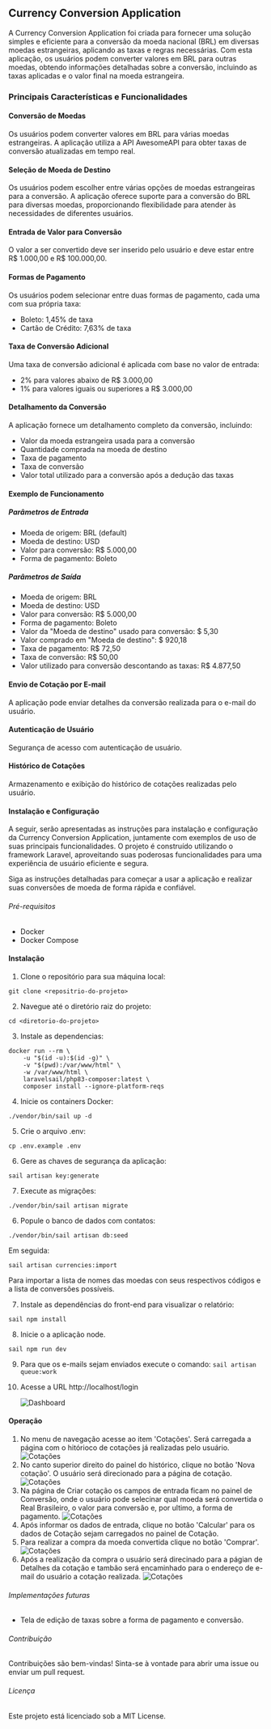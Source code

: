 ## Currency Conversion Application

A Currency Conversion Application foi criada para fornecer uma solução simples e eficiente para a conversão da moeda nacional (BRL) em diversas moedas estrangeiras, aplicando as taxas e regras necessárias. Com esta aplicação, os usuários podem converter valores em BRL para outras moedas, obtendo informações detalhadas sobre a conversão, incluindo as taxas aplicadas e o valor final na moeda estrangeira.

### Principais Características e Funcionalidades

#### Conversão de Moedas

Os usuários podem converter valores em BRL para várias moedas estrangeiras. A aplicação utiliza a API AwesomeAPI para obter taxas de conversão atualizadas em tempo real.

#### Seleção de Moeda de Destino

Os usuários podem escolher entre várias opções de moedas estrangeiras para a conversão. A aplicação oferece suporte para a conversão do BRL para diversas moedas, proporcionando flexibilidade para atender às necessidades de diferentes usuários.

#### Entrada de Valor para Conversão

O valor a ser convertido deve ser inserido pelo usuário e deve estar entre R$ 1.000,00 e R$ 100.000,00.

#### Formas de Pagamento

Os usuários podem selecionar entre duas formas de pagamento, cada uma com sua própria taxa:

-   Boleto: 1,45% de taxa
-   Cartão de Crédito: 7,63% de taxa

#### Taxa de Conversão Adicional

Uma taxa de conversão adicional é aplicada com base no valor de entrada:

-   2% para valores abaixo de R$ 3.000,00
-   1% para valores iguais ou superiores a R$ 3.000,00

#### Detalhamento da Conversão

A aplicação fornece um detalhamento completo da conversão, incluindo:

-   Valor da moeda estrangeira usada para a conversão
-   Quantidade comprada na moeda de destino
-   Taxa de pagamento
-   Taxa de conversão
-   Valor total utilizado para a conversão após a dedução das taxas

#### Exemplo de Funcionamento

##### Parâmetros de Entrada

-   Moeda de origem: BRL (default)
-   Moeda de destino: USD
-   Valor para conversão: R$ 5.000,00
-   Forma de pagamento: Boleto

##### Parâmetros de Saída

-   Moeda de origem: BRL
-   Moeda de destino: USD
-   Valor para conversão: R$ 5.000,00
-   Forma de pagamento: Boleto
-   Valor da "Moeda de destino" usado para conversão: $ 5,30
-   Valor comprado em "Moeda de destino": $ 920,18
-   Taxa de pagamento: R$ 72,50
-   Taxa de conversão: R$ 50,00
-   Valor utilizado para conversão descontando as taxas: R$ 4.877,50

#### Envio de Cotação por E-mail

A aplicação pode enviar detalhes da conversão realizada para o e-mail do usuário.

#### Autenticação de Usuário

Segurança de acesso com autenticação de usuário.

#### Histórico de Cotações

Armazenamento e exibição do histórico de cotações realizadas pelo usuário.

#### Instalação e Configuração

A seguir, serão apresentadas as instruções para instalação e configuração da Currency Conversion Application, juntamente com exemplos de uso de suas principais funcionalidades. O projeto é construído utilizando o framework Laravel, aproveitando suas poderosas funcionalidades para uma experiência de usuário eficiente e segura.

Siga as instruções detalhadas para começar a usar a aplicação e realizar suas conversões de moeda de forma rápida e confiável.

###### Pré-requisitos

-   Docker
-   Docker Compose

#### Instalação

1. Clone o repositório para sua máquina local:

```
git clone <repositrio-do-projeto>
```

2. Navegue até o diretório raiz do projeto:

```
cd <diretorio-do-projeto>
```

3. Instale as dependencias:

```
docker run --rm \
    -u "$(id -u):$(id -g)" \
    -v "$(pwd):/var/www/html" \
    -w /var/www/html \
    laravelsail/php83-composer:latest \
    composer install --ignore-platform-reqs
```

4. Inicie os containers Docker:

`./vendor/bin/sail up -d`

5. Crie o arquivo .env:

`cp .env.example .env`

6. Gere as chaves de segurança da aplicação:

`sail artisan key:generate`

7. Execute as migrações:

`./vendor/bin/sail artisan migrate`

6. Popule o banco de dados com contatos:

`./vendor/bin/sail artisan db:seed`

Em seguida:

`sail artisan currencies:import`

Para importar a lista de nomes das moedas con seus respectivos códigos e a lista de conversões possíveis.

7. Instale as dependências do front-end para visualizar o relatório:

`sail npm install`

8. Inicie o a aplicação node.

`sail npm run dev`

9. Para que os e-mails sejam enviados execute o comando:
   `sail artisan queue:work`

10. Acesse a URL http://localhost/login

    ![Dashboard](https://imgur.com/ncZZSVX.jpeg)

#### Operação

1. No menu de navegação acesse ao item 'Cotações'.
   Será carregada a página com o hitórioco de cotações já realizadas pelo usuário.
   ![Cotações](https://imgur.com/ncZZSVX.jpeg)
2. No canto superior direito do painel do histórico, clique no botão 'Nova cotação'. O usuário será direcionado para a página de cotação.
   ![Cotações](https://imgur.com/oL3QbLo.jpeg)
3. Na página de Criar cotação os campos de entrada ficam no painel de Conversão, onde o usuário pode selecinar qual moeda será convertida o Real Brasileiro, o valor para conversão e, por ultimo, a forma de pagamento.
   ![Cotações](https://imgur.com/sp92A7c.jpeg)
4. Após informar os dados de entrada, clique no botão 'Calcular' para os dados de Cotação sejam carregados no painel de Cotação.
5. Para realizar a compra da moeda convertida clique no botão 'Comprar'.
   ![Cotações](https://imgur.com/UqzKhTo.jpeg)
6. Após a realização da compra o usuário será direcinado para a págian de Detalhes da cotação e tambão será encaminhado para o endereço de e-mail do usuário a cotação realizada.
   ![Cotações](https://imgur.com/nmgi6Gn.jpeg)

###### Implementações futuras

-   Tela de edição de taxas sobre a forma de pagamento e conversão.

###### Contribuição

Contribuições são bem-vindas! Sinta-se à vontade para abrir uma issue ou enviar um pull request.

###### Licença

Este projeto está licenciado sob a MIT License.
